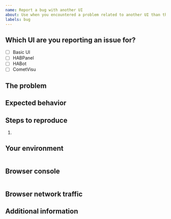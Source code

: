 ```yaml
---
name: Report a bug with another UI
about: Use when you encountered a problem related to another UI than the openHAB main web UI.
labels: bug
---
```


<!--
Please DO NOT ERASE this template, but fill in the details as requested. This will ensure your issue is properly filed and will be considered. Otherwise, we may reserve the right to close it without further action.
-->

## Which UI are you reporting an issue for?

<!-- Note: legacy UIs such as Paper UI, Classic UI or HABmin are not maintained anymore, we don't accept issues for them -->

- [ ] Basic UI
- [ ] HABPanel
- [ ] HABot
- [ ] CometVisu

## The problem

<!--
Describe the issue you're having. In most cases it is appreciated to share screenshots or
even animated GIFs of your issue.

To make screenshots:
* On Windows: use Win+Shift+S
* On macOS: use Cmd+Shift+4

To make animated GIFs we recommend:
* On Windows: ShareX - https://getsharex.com/
* On macOS: Giphy Capture - https://giphy.com/apps/giphycapture
* On GNU/Linux: Peek - https://github.com/phw/peek
-->

## Expected behavior

<!--
Describe what you expected to happen or how it should look/behave.
-->

## Steps to reproduce

<!--
Provide accurate steps to reproduce the issue, including pastes of widget/page code if necessary.
-->

1. 

## Your environment

<!--
As an admin, in the main UI, choose *Help & About* on the left sidebar, expand *Technical information* and click on *View details*, then click *Copy* and paste the results here. You may omit information that is not pertinent to this issue if you feel it's divulging information you'd like not to share.
-->

```yaml

```

## Browser console

<!--
Open the developer tools in your browser, go to the Console tab and paste errors and other messages that might be relevant to this issue.
You may also paste a screenshot if you prefer.
-->

```txt

```

## Browser network traffic

<!--
Open the developer tools in your browser, go to the Network tab and paste
screenshots of the network traffic and the details of individual requests that failed.
-->

## Additional information

<!--
Provide any information not pertinent to the above sections that you'd still like to share.
-->
